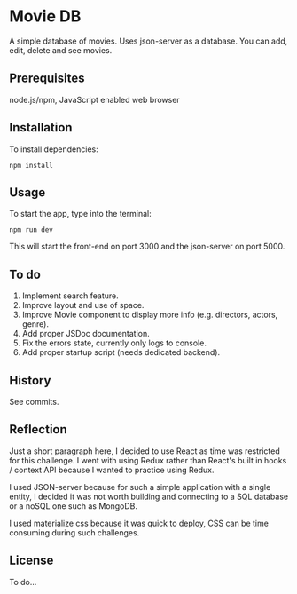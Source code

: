 # Movie DB

A simple database of movies. Uses json-server as a database. You can add, edit, delete and see movies.

## Prerequisites

node.js/npm, JavaScript enabled web browser

## Installation

To install dependencies:

```
npm install
```

## Usage

To start the app, type into the terminal:

```
npm run dev
```

This will start the front-end on port 3000 and the json-server on port 5000.

## To do

1. Implement search feature.
2. Improve layout and use of space.
3. Improve Movie component to display more info (e.g. directors, actors, genre).
4. Add proper JSDoc documentation.
5. Fix the errors state, currently only logs to console.
6. Add proper startup script (needs dedicated backend).

## History

See commits.

## Reflection

Just a short paragraph here, I decided to use React as time was restricted for this challenge. I went with using Redux rather than React's built in hooks / context API because I wanted to practice using Redux.

I used JSON-server because for such a simple application with a single entity, I decided it was not worth building and connecting to a SQL database or a noSQL one such as MongoDB.

I used materialize css because it was quick to deploy, CSS can be time consuming during such challenges.

## License

To do...
